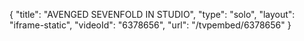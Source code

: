 {
    "title": "AVENGED SEVENFOLD IN STUDIO",
    "type": "solo",
    "layout": "iframe-static",
    "videoId": "6378656",
    "url": "\/tvpembed\/6378656"
}